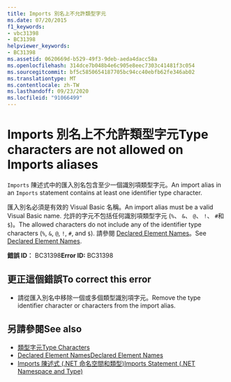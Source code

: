 ```yaml
---
title: Imports 別名上不允許類型字元
ms.date: 07/20/2015
f1_keywords:
- vbc31398
- BC31398
helpviewer_keywords:
- BC31398
ms.assetid: 0620669d-b529-49f3-9deb-aeda4dacc58a
ms.openlocfilehash: 314dce7b048b4e6c905e8eec7303c41481f3c054
ms.sourcegitcommit: bf5c5850654187705bc94cc40ebfb62fe346ab02
ms.translationtype: MT
ms.contentlocale: zh-TW
ms.lasthandoff: 09/23/2020
ms.locfileid: "91066499"
---
```

# <a name="type-characters-are-not-allowed-on-imports-aliases"></a><span data-ttu-id="6ddcc-102">Imports 別名上不允許類型字元</span><span class="sxs-lookup"><span data-stu-id="6ddcc-102">Type characters are not allowed on Imports aliases</span></span>

<span data-ttu-id="6ddcc-103">`Imports` 陳述式中的匯入別名包含至少一個識別項類型字元。</span><span class="sxs-lookup"><span data-stu-id="6ddcc-103">An import alias in an `Imports` statement contains at least one identifier type character.</span></span>  
  
 <span data-ttu-id="6ddcc-104">匯入別名必須是有效的 Visual Basic 名稱。</span><span class="sxs-lookup"><span data-stu-id="6ddcc-104">An import alias must be a valid Visual Basic name.</span></span> <span data-ttu-id="6ddcc-105">允許的字元不包括任何識別項類型字元 (`%`、 `&`、 `@`、 `!`、 `#`和 `$`)。</span><span class="sxs-lookup"><span data-stu-id="6ddcc-105">The allowed characters do not include any of the identifier type characters (`%`, `&`, `@`, `!`, `#`, and `$`).</span></span> <span data-ttu-id="6ddcc-106">請參閱 [Declared Element Names](../programming-guide/language-features/declared-elements/declared-element-names.md)。</span><span class="sxs-lookup"><span data-stu-id="6ddcc-106">See [Declared Element Names](../programming-guide/language-features/declared-elements/declared-element-names.md).</span></span>  
  
 <span data-ttu-id="6ddcc-107">**錯誤 ID︰** BC31398</span><span class="sxs-lookup"><span data-stu-id="6ddcc-107">**Error ID:** BC31398</span></span>  
  
## <a name="to-correct-this-error"></a><span data-ttu-id="6ddcc-108">更正這個錯誤</span><span class="sxs-lookup"><span data-stu-id="6ddcc-108">To correct this error</span></span>  
  
- <span data-ttu-id="6ddcc-109">請從匯入別名中移除一個或多個類型識別項字元。</span><span class="sxs-lookup"><span data-stu-id="6ddcc-109">Remove the type identifier character or characters from the import alias.</span></span>  
  
## <a name="see-also"></a><span data-ttu-id="6ddcc-110">另請參閱</span><span class="sxs-lookup"><span data-stu-id="6ddcc-110">See also</span></span>

- [<span data-ttu-id="6ddcc-111">類型字元</span><span class="sxs-lookup"><span data-stu-id="6ddcc-111">Type Characters</span></span>](../programming-guide/language-features/data-types/type-characters.md)
- [<span data-ttu-id="6ddcc-112">Declared Element Names</span><span class="sxs-lookup"><span data-stu-id="6ddcc-112">Declared Element Names</span></span>](../programming-guide/language-features/declared-elements/declared-element-names.md)
- [<span data-ttu-id="6ddcc-113">Imports 陳述式 (.NET 命名空間和類型)</span><span class="sxs-lookup"><span data-stu-id="6ddcc-113">Imports Statement (.NET Namespace and Type)</span></span>](../language-reference/statements/imports-statement-net-namespace-and-type.md)
